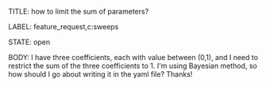 TITLE:
how to limit the sum of parameters?

LABEL:
feature_request,c:sweeps

STATE:
open

BODY:
I have three coefficients, each with value between (0,1), and I need to restrict the sum of the three coefficients to 1. I'm using Bayesian method, so how should I go about writing it in the yaml file? Thanks!


